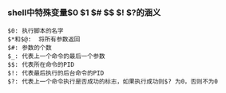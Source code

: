 ### shell中特殊变量$0 $1 $# $$ $! $?的涵义
```
$0: 执行脚本的名字
$*和$@:  将所有参数返回
$#: 参数的个数
$_: 代表上一个命令的最后一个参数
$$: 代表所在命令的PID
$!: 代表最后执行的后台命令的PID
$?: 代表上一个命令执行是否成功的标志，如果执行成功则$? 为0，否则不为0
```
